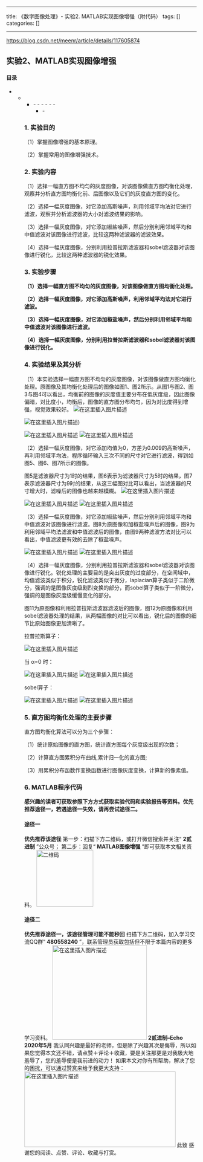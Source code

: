 
--- 
title:  《数字图像处理》- 实验2. MATLAB实现图像增强（附代码） 
tags: []
categories: [] 

---
https://blog.csdn.net/meenr/article/details/117605874

## 实验2、MATLAB实现图像增强



#### 目录
- - <ul><li>- - - - - - <ul><li>- 


### 1. 实验目的

（1）掌握图像增强的基本原理。

（2）掌握常用的图像增强技术。

### 2. 实验内容

（1）选择一幅直方图不均匀的灰度图像，对该图像做直方图均衡化处理，观察并分析直方图均衡化前、后图像以及它们的灰度直方图的变化。

（2）选择一幅灰度图像，对它添加高斯噪声，利用邻域平均法对它进行滤波，观察并分析滤波器的大小对滤波结果的影响。

（3）选择一幅灰度图像，对它添加椒盐噪声，然后分别利用邻域平均和中值滤波对该图像进行滤波，比较这两种滤波器的滤波效果。

（4）选择一幅灰度图像，分别利用拉普拉斯滤波器和sobel滤波器对该图像进行锐化，比较这两种滤波器的锐化效果。

### 3. 实验步骤

**（1）选择一幅直方图不均匀的灰度图像，对该图像做直方图均衡化处理。**

**（2）选择一幅灰度图像，对它添加高斯噪声，利用邻域平均法对它进行滤波。**

**（3）选择一幅灰度图像，对它添加椒盐噪声，然后分别利用邻域平均和中值滤波对该图像进行滤波。**

**（4）选择一幅灰度图像，分别利用拉普拉斯滤波器和sobel滤波器对该图像进行锐化。**

### 4. 实验结果及其分析

（1）本实验选择一幅直方图不均匀的灰度图像，对该图像做直方图均衡化处理。原图像及其均衡化处理后的图像如图1、图2所示。从图1与图2、图3与图4可以看出，均衡前的图像的灰度值主要分布在低灰度级，因此图像偏暗，对比度小，均衡后，图像的直方图分布均匀，因为对比度得到增强，视觉效果较好。 <img src="https://img-blog.csdnimg.cn/20210606115750799.png?x-oss-process=image/watermark,type_ZmFuZ3poZW5naGVpdGk,shadow_10,text_aHR0cHM6Ly9ibG9nLmNzZG4ubmV0L21lZW5y,size_16,color_FFFFFF,t_70#pic_center" alt="在这里插入图片描述">

<img src="https://img-blog.csdnimg.cn/20210606110053622.gif?x-oss-process=image/watermark,type_ZmFuZ3poZW5naGVpdGk,shadow_10,text_aHR0cHM6Ly9ibG9nLmNzZG4ubmV0L21lZW5y,size_16,color_FFFFFF,t_70#pic_center" alt="在这里插入图片描述">)

<img src="https://img-blog.csdnimg.cn/20210606110101552.gif#pic_center" alt="在这里插入图片描述">

<img src="https://img-blog.csdnimg.cn/20210606110113582.gif#pic_center" alt="在这里插入图片描述">

（2）选择一幅灰度图像，对它添加均值为0，方差为0.009的高斯噪声，再利用邻域平均法，程序循环输入三次不同的尺寸对它进行滤波，得到如图5、图6、图7所示的图像。

图5是滤波器尺寸为1时的结果，图6表示为滤波器尺寸为5时的结果，图7表示滤波器尺寸为9时的结果，从这三幅图对比可以看出，当滤波器的尺寸增大时，滤噪后的图像也越来越模糊。 <img src="https://img-blog.csdnimg.cn/20210606110124260.gif#pic_center" alt="在这里插入图片描述">

<img src="https://img-blog.csdnimg.cn/20210606110142421.gif#pic_center" alt="在这里插入图片描述">

<img src="https://img-blog.csdnimg.cn/20210606110203885.gif#pic_center" alt="在这里插入图片描述">

（3）选择一幅灰度图像，对它添加椒盐噪声，然后分别利用邻域平均和中值滤波对该图像进行滤波。图8为原图像和加椒盐噪声后的图像，图9为利用邻域平均法滤波和中值滤波后的图像，由图9两种滤波方法对比可以看出，中值滤波更有效的去除了椒盐噪声。

<img src="https://img-blog.csdnimg.cn/20210606110222882.gif#pic_center" alt="在这里插入图片描述">

<img src="https://img-blog.csdnimg.cn/20210606110230218.gif#pic_center" alt="在这里插入图片描述">

（4）选择一幅灰度图像，分别利用拉普拉斯滤波器和sobel滤波器对该图像进行锐化。锐化处理的主要目的是突出灰度的过度部分，在空间域中，均值滤波类似于积分，锐化滤波类似于微分，laplacian算子类似于二阶微分，强调的是图像灰度级剧烈变换的部分，而sobel算子类似于一阶微分，强调的是图像灰度级缓慢变化的部分。

图11为原图像和利用拉普拉斯滤波器滤波后的图像，图12为原图像和利用sobel滤波器处理的结果，从两幅图像的对比可以看出，锐化后的图像的细节比原始图像更加清晰了。

拉普拉斯算子：

<img src="https://img-blog.csdnimg.cn/20210606110251567.gif#pic_center" alt="在这里插入图片描述">

当 α=0 时：

<img src="https://img-blog.csdnimg.cn/20210606110306371.gif#pic_center" alt="在这里插入图片描述">

<img src="https://img-blog.csdnimg.cn/20210606110313361.gif#pic_center" alt="在这里插入图片描述">

sobel算子：

<img src="https://img-blog.csdnimg.cn/20210606110323678.gif#pic_center" alt="在这里插入图片描述">

<img src="https://img-blog.csdnimg.cn/20210606110330740.gif#pic_center" alt="在这里插入图片描述">

### 5. 直方图均衡化处理的主要步骤

直方图均衡化算法可以分为三个步骤：

（1）统计原始图像的直方图，统计直方图每个灰度级出现的次数；

（2）计算直方图累积分布曲线,累计归一化的直方图;

（3）用累积分布函数作变换函数进行图像灰度变换，计算新的像素值。

### 6. MATLAB程序代码

**感兴趣的读者可获取参照下方方式获取实验代码和实验报告等资料。优先推荐途径一，若遇途径一失效，请再尝试途径二。**

#### 途径一

**优先推荐该途径** 第一步：扫描下方二维码，或打开微信搜索并关注“ **2贰进制** ”公众号； 第二步：回复“ **MATLAB图像增强** ”即可获取本文相关资料。 <img src="https://img-blog.csdnimg.cn/2020070300554991.png?x-oss-process=image/watermark,type_ZmFuZ3poZW5naGVpdGk,shadow_10,text_aHR0cHM6Ly9ibG9nLmNzZG4ubmV0L21lZW5y,size_16,color_FFFFFF,t_70#pic_center" alt="二维码" width="150" height="150">

#### 途径二

**优先推荐途径一，该途径管理可能不能秒回** 扫描下方二维码，加入学习交流QQ群“ **480558240** ”，联系管理员获取包括但不限于本篇内容的更多学习资料。 <img src="https://img-blog.csdnimg.cn/2020071217121655.png?x-oss-process=image/watermark,type_ZmFuZ3poZW5naGVpdGk,shadow_10,text_aHR0cHM6Ly9ibG9nLmNzZG4ubmV0L21lZW5y,size_16,color_FFFFFF,t_70#pic_center" alt="在这里插入图片描述" width="250" height="250"> **2贰进制–Echo 2020年5月** 我认同兴趣是最好的老师，但是除了兴趣其次是侮辱，所以如果您觉得本文还不错，请点赞＋评论＋收藏，要是关注那更是对我极大地羞辱了，您的羞辱便是我前进的动力！ 如果本文对你有所帮助，解决了您的困扰，可以通过赞赏来给予我更大支持： <img src="https://img-blog.csdnimg.cn/20210424133535613.png?x-oss-process=image/watermark,type_ZmFuZ3poZW5naGVpdGk,shadow_10,text_aHR0cHM6Ly9ibG9nLmNzZG4ubmV0L21lZW5y,size_16,color_FFFFFF,t_70#pic_center" alt="在这里插入图片描述" width="400" height="200"> 此致 感谢您的阅读、点赞、评论、收藏与打赏。
